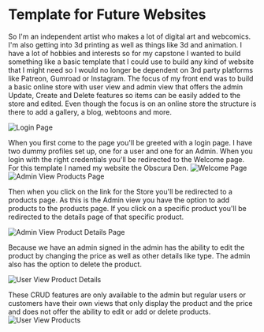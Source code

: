 <H1>  Template for Future Websites </H1> 

So I'm an independent artist who makes a lot of digital art and webcomics. I'm also getting into 3d printing as well as things like 3d and animation. I have a lot of hobbies and interests so for my capstone I wanted
to build something like a basic template that I could use to build any kind of website that I might need so I would no longer be dependent on 3rd party platforms like Patreon, Gumroad or Instagram. 
The focus of my front end was to build a basic online store with user view and admin view that offers the admin Update, Create and Delete features so items can be easily added to the store and edited. Even though the 
focus is on an online store the structure is there to add a gallery, a blog, webtoons and more. 


![Login Page](https://github.com/user-attachments/assets/75f6b784-e6a2-43e6-b1f1-da7472ded4b0)

When you first come to the page you'll be greeted with a login page. I have two dummy profiles set up, one for a user and one for an Admin. When you login with the right credentials you'll be redirected to the Welcome page. For this template I named my website the Obscura Den. 
![Welcome Page](https://github.com/user-attachments/assets/9a5fa1de-8911-4bdc-80c5-17a5c19127cd)
![Admin View Products Page](https://github.com/user-attachments/assets/9d224aa6-93bb-4f97-8a20-4e44a69122d0)

Then when you click on the link for the Store you'll be redirected to a products page. As this is the Admin view you have the option to add products to the products page. If you click on a specific product you'll be redirected to the details page of that specific product. 

![Admin View Product Details Page](https://github.com/user-attachments/assets/67654fab-8b48-45e0-a825-1116c72465ad)

Because we have an admin signed in the admin has the ability to edit the product by changing the price as well as other details like type. The admin also has the option to delete the product. 

![User View Product Details](https://github.com/user-attachments/assets/b7d1e21a-987d-4a8a-a1f6-83b8a8a48c26)

These CRUD features are only available to the admin but regular users or customers have their own views that only display the product and the price and does not offer the ability to edit or add or delete products.
![User View Products](https://github.com/user-attachments/assets/a4b6a346-f362-45c5-8b36-1f90a1bc8e3c)




